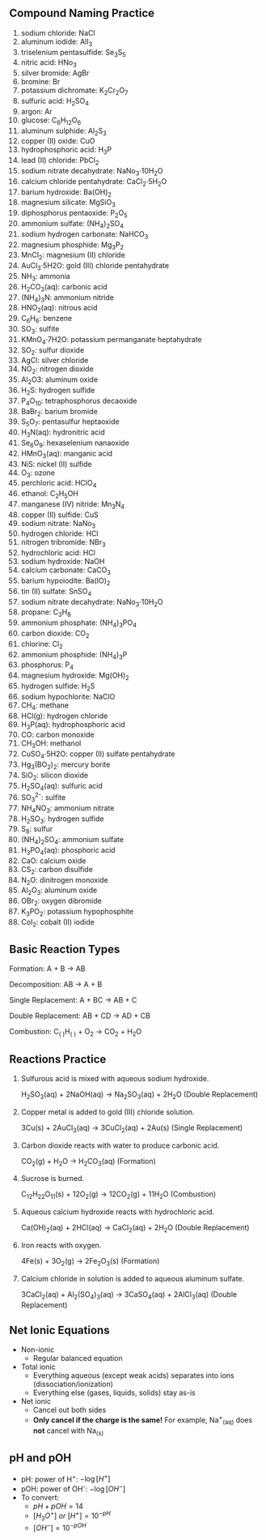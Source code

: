
## Compound Naming Practice

1. sodium chloride: NaCl
2. aluminum iodide: AlI<sub>3</sub>
3. triselenium pentasulfide: Se<sub>3</sub>S<sub>5</sub>
4. nitric acid: HNo<sub>3</sub>
5. silver bromide: AgBr
6. bromine: Br
7. potassium dichromate: K<sub>2</sub>Cr<sub>2</sub>O<sub>7</sub>
8. sulfuric acid: H<sub>2</sub>SO<sub>4</sub>
9. argon: Ar
10. glucose: C<sub>6</sub>H<sub>12</sub>O<sub>6</sub>
11. aluminum sulphide: Al<sub>2</sub>S<sub>3</sub>
12. copper (II) oxide: CuO
13. hydrophosphoric acid: H<sub>3</sub>P
14. lead (II) chloride: PbCl<sub>2</sub>
15. sodium nitrate decahydrate: NaNo<sub>3</sub>·10H<sub>2</sub>O
16. calcium chloride pentahydrate: CaCl<sub>2</sub>·5H<sub>2</sub>O
17. barium hydroxide: Ba(OH)<sub>2</sub>
18. magnesium silicate: MgSiO<sub>3</sub>
19. diphosphorus pentaoxide: P<sub>2</sub>O<sub>5</sub>
20. ammonium sulfate: (NH<sub>4</sub>)<sub>2</sub>SO<sub>4</sub>
21. sodium hydrogen carbonate: NaHCO<sub>3</sub>
22. magnesium phosphide: Mg<sub>3</sub>P<sub>2</sub>
23. MnCl<sub>2</sub>: magnesium (II) chloride
24. AuCl<sub>3</sub>·5H2O: gold (III) chloride pentahydrate
25. NH<sub>3</sub>: ammonia
26. H<sub>2</sub>CO<sub>3</sub>(aq): carbonic acid
27. (NH<sub>4</sub>)<sub>3</sub>N: ammonium nitride
28. HNO<sub>2</sub>(aq): nitrous acid
29. C<sub>6</sub>H<sub>6</sub>: benzene
30. SO<sub>3</sub>: sulfite
31. KMnO<sub>4</sub>·7H2O: potassium permanganate heptahydrate
32. SO<sub>2</sub>: sulfur dioxide
33. AgCl: silver chloride
34. NO<sub>2</sub>: nitrogen dioxide
35. Al<sub>2</sub>O3: aluminum oxide
36. H<sub>2</sub>S: hydrogen sulfide
37. P<sub>4</sub>O<sub>10</sub>: tetraphosphorus decaoxide
38. BaBr<sub>2</sub>: barium bromide
39. S<sub>5</sub>O<sub>7</sub>: pentasulfur heptaoxide
40. H<sub>3</sub>N(aq): hydronitric acid
41. Se<sub>6</sub>O<sub>9</sub>: hexaselenium nanaoxide
42. HMnO<sub>3</sub>(aq): manganic acid
43. NiS: nickel (II) sulfide
44. O<sub>3</sub>: ozone
45. perchloric acid: HClO<sub>4</sub>
46. ethanol: C<sub>2</sub>H<sub>5</sub>OH
47. manganese (IV) nitride: Mn<sub>3</sub>N<sub>4</sub>
48. copper (II) sulfide: CuS
49. sodium nitrate: NaNo<sub>3</sub>
50. hydrogen chloride: HCl
51. nitrogen tribromide: NBr<sub>3</sub>
52. hydrochloric acid: HCl
53. sodium hydroxide: NaOH
54. calcium carbonate: CaCO<sub>3</sub>
55. barium hypoiodite: Ba(IO)<sub>2</sub>
56. tin (II) sulfate: SnSO<sub>4</sub>
57. sodium nitrate decahydrate: NaNo<sub>3</sub>·10H<sub>2</sub>O
58. propane: C<sub>3</sub>H<sub>8</sub>
59. ammonium phosphate: (NH<sub>4</sub>)<sub>3</sub>PO<sub>4</sub>
60. carbon dioxide: CO<sub>2</sub>
61. chlorine: Cl<sub>2</sub>
62. ammonium phosphide: (NH<sub>4</sub>)<sub>3</sub>P
63. phosphorus: P<sub>4</sub>
64. magnesium hydroxide: Mg(OH)<sub>2</sub>
65. hydrogen sulfide: H<sub>2</sub>S
66. sodium hypochlorite: NaClO
67. CH<sub>4</sub>: methane
68. HCl(g): hydrogen chloride
69. H<sub>3</sub>P(aq): hydrophosphoric acid
70. CO: carbon monoxide
71. CH<sub>3</sub>OH: methanol
72. CuSO<sub>4</sub>·5H2O: copper (II) sulfate pentahydrate
73. Hg<sub>3</sub>(BO<sub>2</sub>)<sub>2</sub>: mercury borite
74. SiO<sub>2</sub>: silicon dioxide
75. H<sub>2</sub>SO<sub>4</sub>(aq): sulfuric acid
76. SO<sub>3</sub><sup>2-</sup>: sulfite
77. NH<sub>4</sub>NO<sub>3</sub>: ammonium nitrate
78. H<sub>2</sub>SO<sub>3</sub>: hydrogen sulfide
79. S<sub>8</sub>: sulfur
80. (NH<sub>4</sub>)<sub>2</sub>SO<sub>4</sub>: ammonium sulfate
81. H<sub>3</sub>PO<sub>4</sub>(aq): phosphoric acid
82. CaO: calcium oxide
83. CS<sub>2</sub>: carbon disulfide
84. N<sub>2</sub>O: dinitrogen monoxide
85. Al<sub>2</sub>O<sub>3</sub>: aluminum oxide
86. OBr<sub>2</sub>: oxygen dibromide
87. K<sub>3</sub>PO<sub>2</sub>: potassium hypophosphite
88. CoI<sub>2</sub>: cobalt (II) iodide

## Basic Reaction Types

Formation: A + B → AB

Decomposition: AB → A + B

Single Replacement: A + BC → AB + C

Double Replacement: AB + CD → AD + CB

Combustion: C<sub>( )</sub>H<sub>( )</sub> + O<sub>2</sub> → CO<sub>2</sub> + H<sub>2</sub>O

## Reactions Practice

1. Sulfurous acid is mixed with aqueous sodium hydroxide.

    H<sub>2</sub>SO<sub>3</sub>(aq) + 2NaOH(aq) → Na<sub>2</sub>SO<sub>3</sub>(aq) + 2H<sub>2</sub>O (Double Replacement)

2. Copper metal is added to gold (III) chloride solution.

    3Cu(s) + 2AuCl<sub>3</sub>(aq) → 3CuCl<sub>2</sub>(aq) + 2Au(s) (Single Replacement)

3. Carbon dioxide reacts with water to produce carbonic acid.

    CO<sub>2</sub>(g) + H<sub>2</sub>O → H<sub>2</sub>CO<sub>3</sub>(aq) (Formation)

4. Sucrose is burned.

    C<sub>12</sub>H<sub>22</sub>O<sub>11</sub>(s) + 12O<sub>2</sub>(g) → 12CO<sub>2</sub>(g) + 11H<sub>2</sub>O (Combustion)

5. Aqueous calcium hydroxide reacts with hydrochloric acid.

    Ca(OH)<sub>2</sub>(aq) + 2HCl(aq) → CaCl<sub>2</sub>(aq) + 2H<sub>2</sub>O (Double Replacement)

6. Iron reacts with oxygen.

    4Fe(s) + 3O<sub>2</sub>(g) → 2Fe<sub>2</sub>O<sub>3</sub>(s) (Formation)

7. Calcium chloride in solution is added to aqueous aluminum sulfate.

    3CaCl<sub>2</sub>(aq) + Al<sub>2</sub>(SO<sub>4</sub>)<sub>3</sub>(aq) → 3CaSO<sub>4</sub>(aq) + 2AlCl<sub>3</sub>(aq) (Double Replacement)

## Net Ionic Equations

* Non-ionic
    * Regular balanced equation
* Total ionic
    * Everything aqueous (except weak acids) separates into ions (dissociation/ionization)
    * Everything else (gases, liquids, solids) stay as-is
* Net ionic
    * Cancel out both sides
    * **Only cancel if the charge is the same!** For example, Na<sup>+</sup><sub>(aq)</sub> does **not** cancel with Na<sub>(s)</sub>

## pH and pOH

* pH: power of H<sup>+</sup>: $-\log{[H^+]}$
* pOH: power of OH<sup>-</sup>: $-\log{[OH^-]}$
* To convert:
    * $pH + pOH = 14$
    * $[H_3O^+]\>or\>[H^+] = 10^{-pH}$
    * $[OH^-] = 10^{-pOH}$
